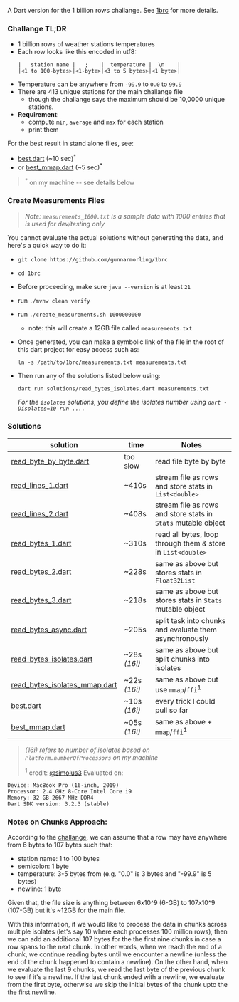 A Dart version for the 1 billion rows challange. See [1brc][] for more details.

### Challange TL;DR
- 1 billion rows of weather stations temperatures
- Each row looks like this encoded in utf8: 
    ```
    |   station name |   ;    |  temperature |  \n    |
    |<1 to 100-bytes>|<1-byte>|<3 to 5 bytes>|<1 byte>|
    ```
- Temperature can be anywhere from `-99.9` to `0.0` to `99.9`
- There are 413 unique stations for the main challange file 
    - though the challange says the maximum should be 10,0000 unique stations.
- **Requirement**: 
    - compute `min`, `average` and `max` for each station
    - print them 

For the best result in stand alone files, see: 
- [best.dart](/solutions/best.dart) (~10 sec)<sup>*</sup>
- or [best_mmap.dart](/solutions/best_mmap.dart) (~5 sec)<sup>*</sup>

><sup>*</sup> on my machine -- see details below

### Create Measurements Files 

> _Note: `measurements_1000.txt` is a sample data with 1000 entries that is used for dev/testing only_

You cannot evaluate the actual solutions without generating the data, and here's a quick way to do it:
- `git clone https://github.com/gunnarmorling/1brc`
- `cd 1brc`
- Before proceeding, make sure `java --version` is at least `21`
- run `./mvnw clean verify`
- run `./create_measurements.sh 1000000000`
    - note: this will create a 12GB file called `measurements.txt`
- Once generated, you can make a symbolic link of the file in the root of this dart project for easy access such as:
    ```
    ln -s /path/to/1brc/measurements.txt measurements.txt
    ```

- Then run any of the solutions listed below using: 
    ```
    dart run solutions/read_bytes_isolates.dart measurements.txt
    ```
    _For the `isolates` solutions, you define the isolates number using `dart -Disolates=10 run ....`_

### Solutions

| solution                                                               | time                            | Notes                                                         |
|------------------------------------------------------------------------|---------------------------------|-------------------------------------------------------------- |
[read_byte_by_byte.dart](solutions/read_byte_by_byte.dart)               | too slow                        | read file byte by byte                                        |
[read_lines_1.dart](solutions/read_lines_1.dart)                         | ~410s                           | stream file as rows and store stats in `List<double>`         |
[read_lines_2.dart](solutions/read_lines_2.dart)                         | ~408s                           | stream file as rows and store stats in `Stats` mutable object |
[read_bytes_1.dart](solutions/read_bytes_1.dart)                         | ~310s                           | read all bytes, loop through them & store in `List<double>`   |
[read_bytes_2.dart](solutions/read_bytes_2.dart)                         | ~228s                           | same as above but stores stats in `Float32List`               |
[read_bytes_3.dart](solutions/read_bytes_3.dart)                         | ~218s                           | same as above but stores stats in `Stats` mutable object      |
[read_bytes_async.dart](solutions/read_bytes_async.dart)                 | ~205s                           | split task into chunks and evaluate them asynchronously       |
[read_bytes_isolates.dart](solutions/read_bytes_isolates.dart)           | ~28s _(16i)_                    | same as above but split chunks into isolates                  |
[read_bytes_isolates_mmap.dart](solutions/read_bytes_isolates_mmap.dart) | ~22s _(16i)_                    | same as above but use `mmap`/`ffi`<sup>1</sup>                |
[best.dart](solutions/best.dart)                                         | ~10s _(16i)_                    | every trick I could pull so far                               |
[best_mmap.dart](solutions/best_mmap.dart)                               | ~05s _(16i)_                    | same as above + `mmap`/`ffi`<sup>1</sup>                      |
> _(16i) refers to number of isolates based on `Platform.numberOfProcessors` on my machine_
>
><sup>1</sup> credit: [@simolus3](https://github.com/simolus3)
Evaluated on:
```
Device: MacBook Pro (16-inch, 2019)
Processor: 2.4 GHz 8-Core Intel Core i9
Memory: 32 GB 2667 MHz DDR4
Dart SDK version: 3.2.3 (stable) 
```

### Notes on Chunks Approach:
According to the [challange][1brc], we can assume that a row may have anywhere from 6 bytes to 107 bytes such that:

- station name: 1 to 100 bytes
- semicolon: 1 byte
- temperature: 3-5 bytes from (e.g. "0.0" is 3 bytes and "-99.9" is 5 bytes)
- newline: 1 byte 

Given that, the file size is anything between 6x10^9 (6-GB) to 107x10^9 (107-GB) but it's ~12GB for the main file.

With this information, if we would like to process the data in chunks across multiple isolates (let's say 10 where each processes 100 million rows), then we can add an additional 107 bytes for the the first nine chunks in case a row spans to the next chunk. In other words, when we reach the end of a chunk, we continue reading bytes until we encounter a newline (unless the end of the chunk happened to contain a newline). On the other hand, when we evaluate the last 9 chunks, we read the last byte of the previous chunk to see if it's a newline. If the last chunk ended with a newline, we evaluate from the first byte, otherwise we skip the initial bytes of the chunk upto the the first newline.


<!-- Ref -->
[1brc]: https://github.com/gunnarmorling/1brc


